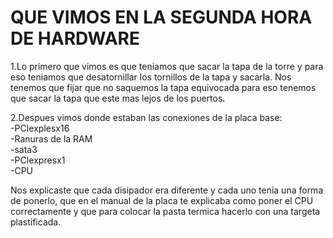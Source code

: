 # QUE VIMOS EN LA  SEGUNDA HORA DE HARDWARE


1.Lo primero que vimos es que teniamos que sacar la tapa de la torre y para eso teniamos que desatornillar los tornillos 
de la tapa y sacarla. Nos tenemos que fijar que no saquemos la tapa equivocada para eso tenemos que sacar la tapa 
que este mas lejos de los puertos.  


2.Despues vimos donde estaban las conexiones de la placa base:  
-PCIexplesx16  
-Ranuras de la RAM  
-sata3  
-PCIexpresx1  
-CPU  


Nos explicaste que cada disipador era diferente y cada uno tenia una forma de ponerlo, que en el manual de la
placa te explicaba como poner el CPU correctamente y que para colocar la pasta termica hacerlo con una targeta plastificada.
